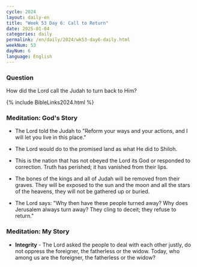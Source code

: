 ```yaml
---
cycle: 2024
layout: daily-en
title: "Week 53 Day 6: Call to Return"
date: 2025-01-04
categories: daily
permalink: /en/daily/2024/wk53-day6-daily.html
weekNum: 53
dayNum: 6
language: English
---
```


### Question     
How did the Lord call the Judah to turn back to Him?

{% include BibleLinks2024.html %} 

### Meditation: God's Story   
+ The Lord told the Judah to "Reform your ways and your actions, and I will let you live in this place." 

+ The Lord would do to the promised land as what He did to Shiloh. 

+ This is the nation that has not obeyed the Lord its God or responded to correction. Truth has perished; it has vanished from their lips. 

+ The bones of the kings and all of Judah will be removed from their graves. They will be exposed to the sun and the moon and all the stars of the heavens, they will not be gathered up or buried. 

+ The Lord says: "Why then have these people turned away? Why does Jerusalem always turn away? They cling to deceit; they refuse to return." 

### Meditation: My Story   
+ **Integrity** - The Lord asked the people to deal with each other justly, do not oppress the foreigner, the fatherless or the widow. Today, who among us are the foreigner, the fatherless or the widow? 
